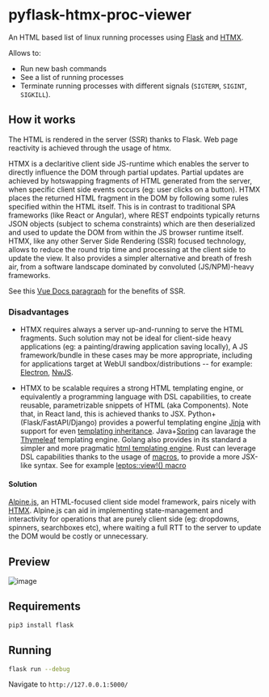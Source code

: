 # pyflask-htmx-proc-viewer

An HTML based list of linux running processes using [Flask](https://flask.palletsprojects.com/en/2.3.x/) and [HTMX](https://htmx.org/).

Allows to:
  - Run new bash commands
  - See a list of running processes
  - Terminate running processes with different signals (`SIGTERM`, `SIGINT`, `SIGKILL`).


## How it works
The HTML is rendered in the server (SSR) thanks to Flask.
Web page reactivity is achieved through the usage of htmx.

HTMX is a declaritive client side JS-runtime which enables the server to directly influence the DOM through partial updates.
Partial updates are achieved by hotswapping fragments of HTML generated from the server,
when specific client side events occurs (eg: user clicks on a button).
HTMX places the returned HTML fragment in the DOM by following some rules specified within the HTML itself.
This is in contrast to traditional SPA frameworks (like React or Angular), where REST endpoints typically returns
JSON objects (subject to schema constraints) which are then deserialized and used to update the DOM
from within the JS browser runtime itself.
HTMX, like any other Server Side Rendering (SSR) focused technology,
allows to reduce the round trip time and processing at the client side to update the view.
It also provides a simpler alternative and breath of fresh air, from a software landscape dominated by convoluted (JS/NPM)-heavy frameworks.

See this [Vue Docs paragraph](https://vuejs.org/guide/scaling-up/ssr.html#why-ssr) for the benefits of SSR.


### Disadvantages
- HTMX requires always a server up-and-running to serve the HTML fragments.
  Such solution may not be ideal for client-side heavy applications (eg: a painting/drawing application saving locally),
  A JS framework/bundle in these cases may be more appropriate, including for applications target at WebUI sandbox/distributions -- for example: [Electron](https://www.electronjs.org/), [NwJS](https://nwjs.io/).

- HTMX to be scalable requires a strong HTML templating engine, or equivalently a programming language with DSL capabilities, to create reusable, parametrizable snippets of HTML (aka Components).
  Note that, in React land, this is achieved thanks to JSX.
  Python+(Flask/FastAPI/Django) provides a powerful templating engine [Jinja](https://jinja.palletsprojects.com/en/3.1.x/) with support for even [templating inheritance](https://jinja.palletsprojects.com/en/3.1.x/templates/#template-inheritance).
  Java+[Spring](https://spring.io/) can lavarage the [Thymeleaf](https://www.thymeleaf.org/) templating engine.
  Golang also provides in its standard a simpler and more pragmatic [html templating engine](https://pkg.go.dev/html/template).
  Rust can leverage DSL capabilities thanks to the usage of [macros](https://doc.rust-lang.org/book/ch19-06-macros.html), to provide a more JSX-like syntax. See for example [leptos::view!() macro](https://docs.rs/leptos/latest/leptos/macro.view.html)

#### Solution
[Alpine.js](https://alpinejs.dev/), an HTML-focused client side model framework, pairs nicely with [HTMX](https://htmx.org/).
Alpine.js can aid in implementing state-management and interactivity for operations that are purely client side (eg: dropdowns, spinners, searchboxes etc),
where waiting a full RTT to the server to update the DOM would be costly or unnecessary.


## Preview

![image](https://github.com/dparo/pyflask-htmx-proc-viewer/assets/30259883/a841d461-6586-4f2b-97b1-0edb86deb4c5)


## Requirements

```bash
pip3 install flask
```

## Running

```bash
flask run --debug
```

Navigate to `http://127.0.0.1:5000/`

